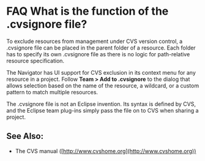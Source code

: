 

FAQ What is the function of the .cvsignore file?
================================================

To exclude resources from management under CVS version control, a .cvsignore file can be placed in the parent folder of a resource. Each folder has to specify its own .cvsignore file as there is no logic for path-relative resource specification.

The Navigator has UI support for CVS exclusion in its context menu for any resource in a project. Follow **Team > Add to .cvsignore** to the dialog that allows selection based on the name of the resource, a wildcard, or a custom pattern to match multiple resources.

The .cvsignore file is not an Eclipse invention. Its syntax is defined by CVS, and the Eclipse team plug-ins simply pass the file on to CVS when sharing a project.

See Also:
---------

*   The CVS manual ([http://www.cvshome.org](http://www.cvshome.org))

